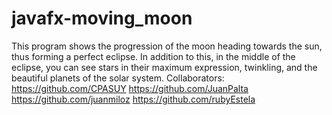 # javafx-moving_moon
This program shows the progression of the moon heading towards the sun, thus forming a perfect eclipse. In addition to this, in the middle of the eclipse, you can see stars in their maximum expression, twinkling, and the beautiful planets of the solar system.
Collaborators:
https://github.com/CPASUY
https://github.com/JuanPalta
https://github.com/juanmiloz
https://github.com/rubyEstela
